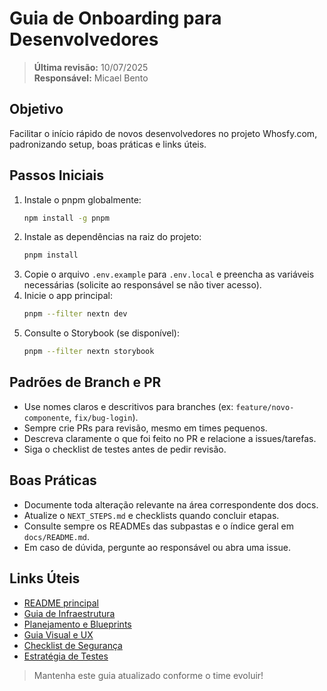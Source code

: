 # Guia de Onboarding para Desenvolvedores

> **Última revisão:** 10/07/2025  
> **Responsável:** Micael Bento

## Objetivo
Facilitar o início rápido de novos desenvolvedores no projeto Whosfy.com, padronizando setup, boas práticas e links úteis.

## Passos Iniciais
1. Instale o pnpm globalmente:
   ```bash
   npm install -g pnpm
   ```
2. Instale as dependências na raiz do projeto:
   ```bash
   pnpm install
   ```
3. Copie o arquivo `.env.example` para `.env.local` e preencha as variáveis necessárias (solicite ao responsável se não tiver acesso).
4. Inicie o app principal:
   ```bash
   pnpm --filter nextn dev
   ```
5. Consulte o Storybook (se disponível):
   ```bash
   pnpm --filter nextn storybook
   ```

## Padrões de Branch e PR
- Use nomes claros e descritivos para branches (ex: `feature/novo-componente`, `fix/bug-login`).
- Sempre crie PRs para revisão, mesmo em times pequenos.
- Descreva claramente o que foi feito no PR e relacione a issues/tarefas.
- Siga o checklist de testes antes de pedir revisão.

## Boas Práticas
- Documente toda alteração relevante na área correspondente dos docs.
- Atualize o `NEXT_STEPS.md` e checklists quando concluir etapas.
- Consulte sempre os READMEs das subpastas e o índice geral em `docs/README.md`.
- Em caso de dúvida, pergunte ao responsável ou abra uma issue.

## Links Úteis
- [README principal](./README.md)
- [Guia de Infraestrutura](./infraestrutura/README.md)
- [Planejamento e Blueprints](./planejamento/README.md)
- [Guia Visual e UX](./guia-visual/guia-visual-unificado.md)
- [Checklist de Segurança](./infraestrutura/README.md)
- [Estratégia de Testes](./testes.md)

> Mantenha este guia atualizado conforme o time evoluir! 
